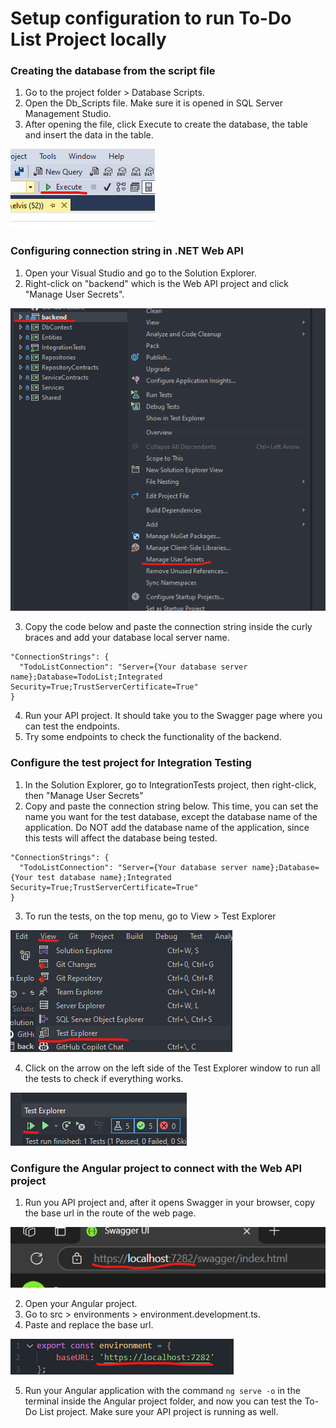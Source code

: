 
# Setup configuration to run To-Do List Project locally

### Creating the database from the script file

1. Go to the project folder > Database Scripts.
2. Open the Db_Scripts file. Make sure it is opened in SQL Server Management Studio.
3. After opening the file, click Execute to create the database, the table and insert the data in the table.

![](readme-imgs/execute-scripts.png)

### Configuring connection string in .NET Web API

1. Open your Visual Studio and go to the Solution Explorer.
2. Right-click on "backend" which is the Web API project and click "Manage User Secrets".

![](readme-imgs/manage-user-secrets.png)

3. Copy the code below and paste the connection string inside the curly braces and add your database local server name.
```
"ConnectionStrings": {
  "TodoListConnection": "Server={Your database server name};Database=TodoList;Integrated Security=True;TrustServerCertificate=True"
}
```
4. Run your API project. It should take you to the Swagger page where you can test the endpoints.
5. Try some endpoints to check the functionality of the backend.

### Configure the test project for Integration Testing

1. In the Solution Explorer, go to IntegrationTests project, then right-click, then "Manage User Secrets"
2. Copy and paste the connection string below. This time, you can set the name you want for the test database, except the database name of the application. Do NOT add the database name of the application, since this tests will affect the database being tested.
```
"ConnectionStrings": {
  "TodoListConnection": "Server={Your database server name};Database={Your test database name};Integrated Security=True;TrustServerCertificate=True"
}
```
3. To run the tests, on the top menu, go to View > Test Explorer

![](readme-imgs/test-explorer.png)

4. Click on the arrow on the left side of the Test Explorer window to run all the tests to check if everything works.

![](readme-imgs/run-all-tests.png)

### Configure the Angular project to connect with the Web API project

1. Run you API project and, after it opens Swagger in your browser, copy the base url in the route of the web page.

![](readme-imgs/base-url.png)

2. Open your Angular project.
3. Go to src > environments > environment.development.ts.
4. Paste and replace the base url.

![](readme-imgs/environment.png)

5. Run your Angular application with the command `ng serve -o` in the terminal inside the Angular project folder, and now you can test the To-Do List project. Make sure your API project is running as well.